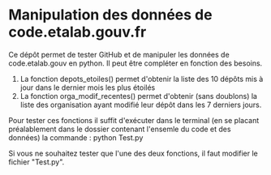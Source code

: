 # Manipulation des données de code.etalab.gouv.fr

Ce dépôt permet de tester GitHub et de manipuler les données de code.etalab.gouv en python. Il peut être compléter en fonction des besoins.

1) La fonction depots_etoiles() permet d'obtenir la liste des 10 dépôts mis à jour dans le dernier mois les plus étoilés
2) La fonction orga_modif_recentes() permet d'obtenir (sans doublons) la liste des organisation ayant modifié leur dépôt dans les 7 derniers jours.

Pour tester ces fonctions il suffit d'exécuter dans le terminal (en se placant préalablement dans le dossier contenant l'ensemle du code et des données) la commande : python Test.py

Si vous ne souhaitez tester que l'une des deux fonctions, il faut modifier le fichier "Test.py".


